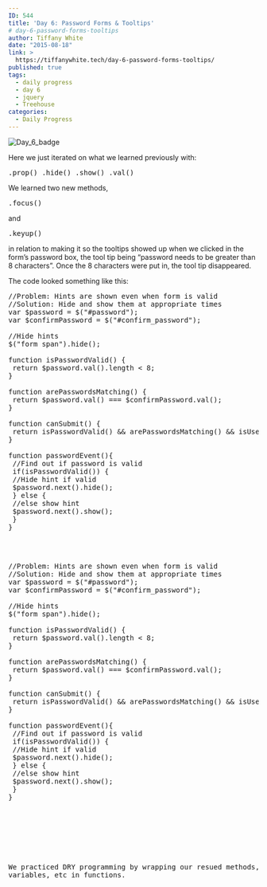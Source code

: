 ```yaml
---
ID: 544
title: 'Day 6: Password Forms & Tooltips'
# day-6-password-forms-tooltips
author: Tiffany White
date: "2015-08-18"
link: >
  https://tiffanywhite.tech/day-6-password-forms-tooltips/
published: true
tags:
  - daily progress
  - day 6
  - jquery
  - Treehouse
categories:
  - Daily Progress
---
```

<img class="aligncenter" src="https://helloburgh.me/wp-content/uploads/2015/08/wpid-Screenshot-2015-08-15.png" alt="Day_6_badge" />

Here we just iterated on what we learned previously with:

<pre class="lang:javascript decode:1 " >.prop() .hide() .show() .val()</pre>

We learned two new methods,

<pre class="lang:javascript decode:1 " >.focus()</pre>

and

<pre class="lang:javascript decode:1 " >.keyup()</pre>

in relation to making it so the tooltips showed up when we clicked in the form’s password box, the tool tip being “password needs to be greater than 8 characters”. Once the 8 characters were put in, the tool tip disappeared.

The code looked something like this:



<pre class="lang:javascript decode:1 " >//Problem: Hints are shown even when form is valid
//Solution: Hide and show them at appropriate times
var $password = $(&quot;#password&quot;);
var $confirmPassword = $(&quot;#confirm_password&quot;);

//Hide hints
$(&quot;form span&quot;).hide();

function isPasswordValid() {
 return $password.val().length &lt; 8;
}

function arePasswordsMatching() {
 return $password.val() === $confirmPassword.val();
}

function canSubmit() {
 return isPasswordValid() &amp;&amp; arePasswordsMatching() &amp;&amp; isUsernamePresent();
}

function passwordEvent(){
 //Find out if password is valid
 if(isPasswordValid()) {
 //Hide hint if valid
 $password.next().hide();
 } else {
 //else show hint
 $password.next().show();
 }
}



<pre class="lang:javascript decode:1 " >//Problem: Hints are shown even when form is valid
//Solution: Hide and show them at appropriate times
var $password = $(&quot;#password&quot;);
var $confirmPassword = $(&quot;#confirm_password&quot;);

//Hide hints
$(&quot;form span&quot;).hide();

function isPasswordValid() {
 return $password.val().length &lt; 8;
}

function arePasswordsMatching() {
 return $password.val() === $confirmPassword.val();
}

function canSubmit() {
 return isPasswordValid() &amp;&amp; arePasswordsMatching() &amp;&amp; isUsernamePresent();
}

function passwordEvent(){
 //Find out if password is valid
 if(isPasswordValid()) {
 //Hide hint if valid
 $password.next().hide();
 } else {
 //else show hint
 $password.next().show();
 }
}




</pre>

We practiced DRY programming by wrapping our resued methods, variables, etc in functions.